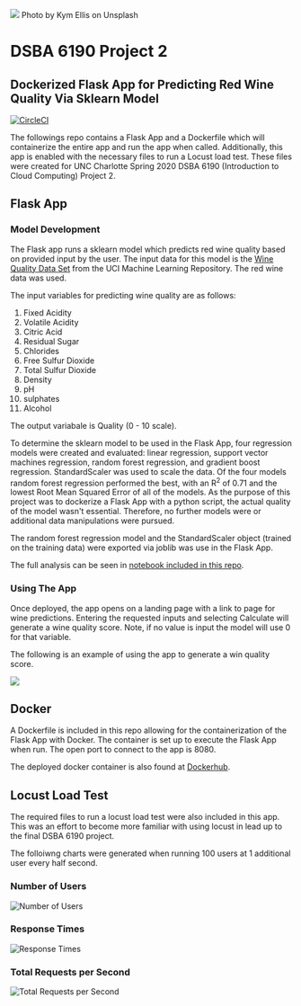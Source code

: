![](https://github.com/canfielder/DSBA-6190_Proj2/blob/master/static/kym-ellis-aF1NPSnDQLw-unsplash.jpg)
Photo by Kym Ellis on Unsplash

# DSBA 6190 Project 2
## Dockerized Flask App for Predicting Red Wine Quality Via Sklearn Model
[![CircleCI](https://circleci.com/gh/canfielder/DSBA-6190_Proj2.svg?style=svg)](https://circleci.com/gh/canfielder/DSBA-6190_Proj2)

The followings repo contains a Flask App and a Dockerfile which will containerize the entire app and run the app when called. Additionally, this app is enabled with the necessary files to run a Locust load test. These files were created for UNC Charlotte Spring 2020 DSBA 6190 (Introduction to Cloud Computing) Project 2.

## Flask App
### Model Development
The Flask app runs a sklearn model which predicts red wine quality based on provided input by the user. The input data for this model is the [Wine Quality Data Set](https://archive.ics.uci.edu/ml/datasets/Wine+Quality) from the UCI Machine Learning Repository. The red wine data was used.

The input variables for predicting wine quality are as follows:
1. Fixed Acidity
2. Volatile Acidity
3. Citric Acid
4. Residual Sugar
5. Chlorides
6. Free Sulfur Dioxide
7. Total Sulfur Dioxide
8. Density
9. pH
10. sulphates
11. Alcohol

The output variabale is Quality (0 - 10 scale). 

To determine the sklearn model to be used in the Flask App, four regression models were created and evaluated: linear regression, support vector machines regression, random forest regression, and gradient boost regression. StandardScaler was used to scale the data. Of the four models random forest regression performed the best, with an R<sup>2</sup> of 0.71 and the lowest Root Mean Squared Error of all of the models. As the purpose of this project was to dockerize a Flask App with a python script, the actual quality of the model wasn't essential. Therefore, no further models were or additional data manipulations were pursued. 

The random forest regression model and the StandardScaler object (trained on the training data) were exported via joblib was use in the Flask App. 

The full analysis can be seen in [notebook included in this repo](https://github.com/canfielder/DSBA-6190_Proj2/tree/master/wine_predict).

### Using The App
Once deployed, the app opens on a landing page with a link to page for wine predictions. Entering the requested inputs and selecting Calculate will generate a wine quality score. Note, if no value is input the model will use 0 for that variable.

The following is an example of using the app to generate a win quality score.

![](https://github.com/canfielder/DSBA-6190_Proj2/blob/master/static/2020-02-17%2012_45_29-Predict%20Red%20Wine%20Quality%20with%20Sklearn%20Model.png)

## Docker
A Dockerfile is included in this repo allowing for the containerization of the Flask App with Docker. The container is set up to execute the Flask App when run. The open port to connect to the app is 8080.

The deployed docker container is also found at [Dockerhub](https://hub.docker.com/repository/docker/canfielder/dsba-6190_proj2_docker). 

## Locust Load Test
The required files to run a locust load test were also included in this app. This was an effort to become more familiar with using locust in lead up to the final DSBA 6190 project. 

The folloiwng charts were generated when running 100 users at 1 additional user every half second.

### Number of Users
![Number of Users](https://github.com/canfielder/DSBA-6190_Proj2/blob/master/static/number_of_users_1581880283.png)

### Response Times
![Response Times](https://github.com/canfielder/DSBA-6190_Proj2/blob/master/static/response_times_(ms)_1581880283.png)

### Total Requests per Second
![Total Requests per Second ](https://github.com/canfielder/DSBA-6190_Proj2/blob/master/static/total_requests_per_second_1581880283.png)
